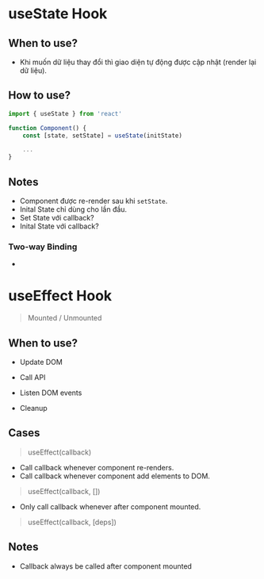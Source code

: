 # useState Hook

## When to use?

- Khi muốn dữ liệu thay đổi thì giao diện tự động được cập nhật (render lại dữ liệu).

## How to use?

```jsx
import { useState } from 'react'

function Component() {
    const [state, setState] = useState(initState)

    ...
}
```

## Notes

- Component được re-render sau khi `setState`.
- Inital State chỉ dùng cho lần đầu.
- Set State với callback?
- Inital State với callback?

### Two-way Binding

- 

# useEffect Hook

> Mounted / Unmounted

## When to use?

- Update DOM

- Call API

- Listen DOM events

- Cleanup

## Cases

> useEffect(callback)

- Call callback whenever component re-renders.
- Call callback whenever component add elements to DOM.

> useEffect(callback, [])

- Only call callback whenever after component mounted.

> useEffect(callback, [deps])

## Notes

- Callback always be called after component mounted